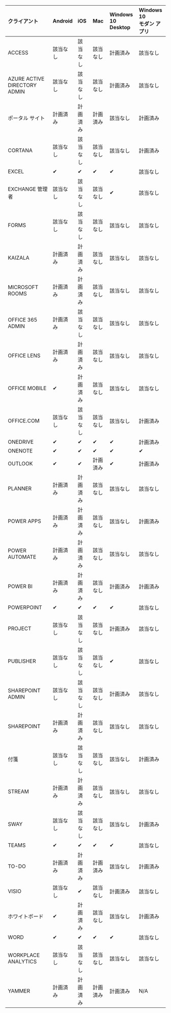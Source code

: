<!-- This file is generated automatically. Changes made to this file will be overwritten.-->
|クライアント|Android|iOS|Mac|Windows 10<br>Desktop|Windows 10<br>モダン アプリ|
|:-|:-|:-|:-|:-|:-|
|ACCESS|該当なし|該当なし|該当なし|計画済み|該当なし|
|AZURE ACTIVE DIRECTORY ADMIN|該当なし|該当なし|該当なし|計画済み|該当なし|
|ポータル サイト|計画済み|計画済み|計画済み|該当なし|計画済み|
|CORTANA|該当なし|該当なし|該当なし|該当なし|計画済み|
|EXCEL|✔|✔|✔|✔|該当なし|
|EXCHANGE 管理者|該当なし|該当なし|該当なし|✔|該当なし|
|FORMS|該当なし|該当なし|該当なし|該当なし|該当なし|
|KAIZALA|計画済み|計画済み|該当なし|該当なし|該当なし|
|MICROSOFT ROOMS|計画済み|計画済み|該当なし|該当なし|該当なし|
|OFFICE 365 ADMIN|計画済み|該当なし|該当なし|該当なし|該当なし|
|OFFICE LENS|計画済み|計画済み|該当なし|該当なし|該当なし|
|OFFICE MOBILE|✔|計画済み|該当なし|該当なし|該当なし|
|OFFICE.COM|該当なし|該当なし|該当なし|該当なし|計画済み|
|ONEDRIVE|✔|✔|✔|✔|計画済み|
|ONENOTE|✔|✔|✔|✔|✔|
|OUTLOOK|✔|✔|計画済み|✔|計画済み|
|PLANNER|計画済み|計画済み|該当なし|該当なし|該当なし|
|POWER APPS|計画済み|計画済み|該当なし|該当なし|計画済み|
|POWER AUTOMATE|計画済み|計画済み|該当なし|該当なし|該当なし|
|POWER BI|計画済み|計画済み|該当なし|計画済み|計画済み|
|POWERPOINT|✔|✔|✔|✔|該当なし|
|PROJECT|該当なし|該当なし|該当なし|計画済み|該当なし|
|PUBLISHER|該当なし|該当なし|該当なし|✔|該当なし|
|SHAREPOINT ADMIN|該当なし|該当なし|該当なし|計画済み|該当なし|
|SHAREPOINT|計画済み|計画済み|該当なし|該当なし|該当なし|
|付箋|該当なし|該当なし|該当なし|該当なし|計画済み|
|STREAM|計画済み|計画済み|該当なし|該当なし|該当なし|
|SWAY|該当なし|該当なし|該当なし|該当なし|計画済み|
|TEAMS|✔|✔|✔|✔|該当なし|
|TO-DO|計画済み|計画済み|計画済み|該当なし|計画済み|
|VISIO|該当なし|✔|該当なし|計画済み|該当なし|
|ホワイトボード|✔|計画済み|該当なし|該当なし|計画済み|
|WORD|✔|✔|✔|✔|該当なし|
|WORKPLACE ANALYTICS|該当なし|該当なし|該当なし|該当なし|該当なし|
|YAMMER|計画済み|計画済み|計画済み|計画済み|N/A|
